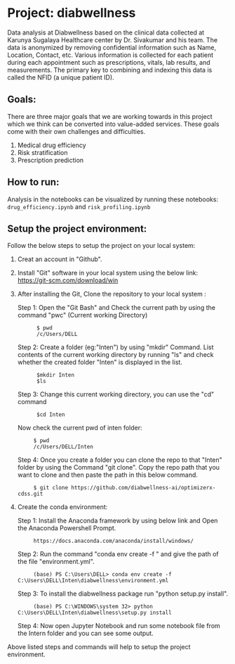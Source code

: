 # Project: diabwellness

Data analysis at Diabwellness based on the clinical data collected at Karunya Sugalaya Healthcare center by Dr. Sivakumar and his team. The data is anonymized by removing confidential information such as Name, Location, Contact, etc. Various information is collected for each patient during each appointment such as prescriptions, vitals, lab results, and measurements. The primary key to combining and indexing this data is called the NFID (a unique patient ID).

## Goals:

There are three major goals that we are working towards in this project which we think can be converted into value-added services. These goals come with their own challenges and difficulties.

1. Medical drug efficiency
2. Risk stratification
3. Prescription prediction

## How to run:

Analysis in the notebooks can be visualized by running these notebooks: `drug_efficiency.ipynb` and `risk_profiling.ipynb` 

## Setup the project environment:

Follow the below steps to setup the project on your local system:

1. Creat an account in "Github".
2. Install "Git" software in your local system using the below link:
        https://git-scm.com/download/win

3. After installing the Git, Clone the repository to your local system :

    Step 1: Open the "Git Bash" and Check the current path by using the command "pwc" (Current working Directory) 
            
             $ pwd
             /c/Users/DELL

    Step 2: Create a folder (eg:"Inten") by using "mkdir" Command. List contents of the current working directory by running "ls" and check whether the created folder "Inten" is displayed in the list. 

             $mkdir Inten
             $ls
    
    Step 3: Change this current working directory, you can use the "cd" command

             $cd Inten

     Now check the current pwd of inten folder:
            
            $ pwd
            /c/Users/DELL/Inten

    Step 4: Once you create a folder you can clone the repo to that "Inten" folder by using the Command "git clone". Copy the repo path that you want to clone and then paste the path in this below command.
    
            $ git clone https://github.com/diabwellness-ai/optimizerx-cdss.git

4. Create the conda environment:

    Step 1: Install the Anaconda framework by using below link and Open the Anaconda Powershell Prompt.

            https://docs.anaconda.com/anaconda/install/windows/

    Step 2: Run the command "conda env create -f " and give the path of the file "environment.yml".

            (base) PS C:\Users\DELL> conda env create -f C:\Users\DELL\Inten\diabwellness\environment.yml 

    Step 3: To install the diabwellness package run "python setup.py install".
            
            (base) PS C:\WINDOWS\system 32> python C:\Users\DELL\Inten\diabwellness\setup.py install
 
    Step 4: Now open Jupyter Notebook and run some notebook file from the Intern folder and you can see some output.

Above listed steps and commands will help to setup the project environment.
